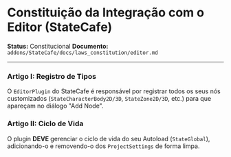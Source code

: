 # Constituição da Integração com o Editor (StateCafe)

**Status:** Constitucional
**Documento:** `addons/StateCafe/docs/laws_constitution/editor.md`

---

### **Artigo I: Registro de Tipos**

O `EditorPlugin` do StateCafe é responsável por registrar todos os seus nós customizados (`StateCharacterBody2D/3D`, `StateZone2D/3D`, etc.) para que apareçam no diálogo "Add Node".

### **Artigo II: Ciclo de Vida**

O plugin **DEVE** gerenciar o ciclo de vida do seu Autoload (`StateGlobal`), adicionando-o e removendo-o dos `ProjectSettings` de forma limpa.
